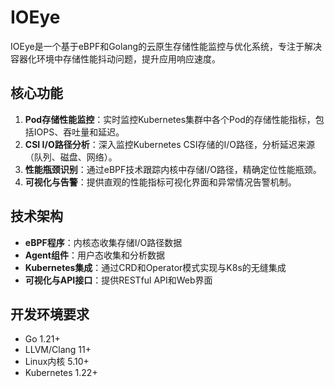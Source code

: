 # IOEye

IOEye是一个基于eBPF和Golang的云原生存储性能监控与优化系统，专注于解决容器化环境中存储性能抖动问题，提升应用响应速度。

## 核心功能

1. **Pod存储性能监控**：实时监控Kubernetes集群中各个Pod的存储性能指标，包括IOPS、吞吐量和延迟。
2. **CSI I/O路径分析**：深入监控Kubernetes CSI存储的I/O路径，分析延迟来源（队列、磁盘、网络）。
3. **性能瓶颈识别**：通过eBPF技术跟踪内核中存储I/O路径，精确定位性能瓶颈。
4. **可视化与告警**：提供直观的性能指标可视化界面和异常情况告警机制。

## 技术架构

- **eBPF程序**：内核态收集存储I/O路径数据
- **Agent组件**：用户态收集和分析数据
- **Kubernetes集成**：通过CRD和Operator模式实现与K8s的无缝集成
- **可视化与API接口**：提供RESTful API和Web界面



## 开发环境要求

- Go 1.21+
- LLVM/Clang 11+
- Linux内核 5.10+
- Kubernetes 1.22+
